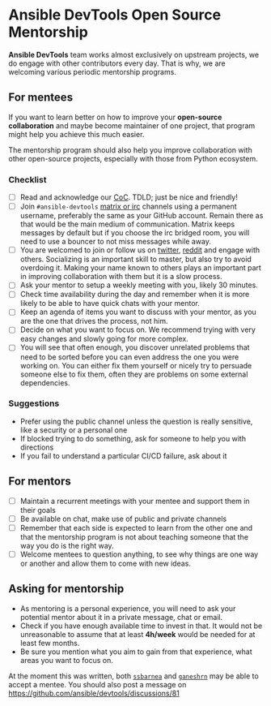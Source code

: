 # Ansible DevTools Open Source Mentorship

**Ansible DevTools** team works almost exclusively on upstream projects, we do engage with other contributors every day. That is why, we are welcoming various periodic mentorship programs.

## For mentees
If you want to learn better on how to improve your **open-source collaboration** and maybe become maintainer of one project, that program might help you achieve this much easier.

The mentorship program should also help you improve collaboration with other open-source projects, especially with those from Python ecosystem.

### Checklist
- [ ] Read and acknowledge our [CoC](https://docs.ansible.com/ansible/latest/community/code_of_conduct.html). TDLD; just be nice and friendly!
- [ ] Join `#ansible-devtools` [matrix or irc](https://docs.ansible.com/ansible/latest/community/communication.html#working-groups) channels using a permanent username, preferably the same as your GitHub account. Remain there as that would be the main medium of communication. Matrix keeps messages by default but if you choose the irc bridged room, you will need to use a bouncer to not miss messages while away.
- [ ] You are welcomed to join or follow us on  [twitter](https://twitter.com/i/communities/1530798265561714693), [reddit](https://www.reddit.com/r/ansible/) and engage with others. Socializing is an important skill to master, but also try to avoid overdoing it. Making your name known to others plays an important part in improving collaboration with them but it is a slow process.
- [ ] Ask your mentor to setup a weekly meeting with you, likely 30 minutes.
- [ ] Check time availability during the day and remember when it is more likely to be able to have quick chats with your mentor.
- [ ] Keep an agenda of items you want to discuss with your mentor, as you are the one that drives the process, not him.
- [ ] Decide on what you want to focus on. We recommend trying with very easy changes and slowly going for more complex.
- [ ] You will see that often enough, you discover unrelated problems that need to be sorted before you can even address the one you were working on. You can either fix them yourself or nicely try to persuade someone else to fix them, often they are problems on some external dependencies.

### Suggestions
- Prefer using the public channel unless the question is really sensitive, like a security or a  personal one
- If blocked trying to do something, ask for someone to help you with directions
- If you fail to understand a particular CI/CD failure, ask about it

## For mentors
- [ ] Maintain a recurrent meetings with your mentee and support them in their goals
- [ ] Be available on chat, make use of public and private channels
- [ ] Remember that each side is expected to learn from the other one and that the mentorship program is not about teaching someone that the way you do is the right way.
- [ ] Welcome mentees to question anything, to see why things are one way or another and allow them to come with new ideas.

## Asking for mentorship
- As mentoring is a personal experience, you will need to ask your potential mentor about it in a private message, chat or email.
- Check if you have enough available time to invest in that. It would not be unreasonable to assume that at least **4h/week** would be needed for at least few months.
- Be sure you mention what you aim to gain from that experience, what areas you want to focus on.

At the moment this was written, both [`ssbarnea`](https://github.com/ssbarnea) and [`ganeshrn`](https://github.com/ganeshrn) may be able to accept a mentee. You should also post a message on https://github.com/ansible/devtools/discussions/81
